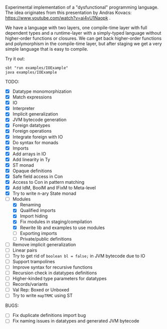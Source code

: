 Experimental implementation of a "dysfunctional" programming language.
The idea originates from this presentation by Andras Kovacs: https://www.youtube.com/watch?v=ai4vU1Naopk .

We have a language with two layers, one compile-time layer with full dependent types and a runtime-layer with a simply-typed language without higher-order functions or closures. We can get back higher-order functions and polymorphism in the compile-time layer, but after staging we get a very simple language that is easy to compile.

Try it out:
```
sbt "run examples/IOExample"
java examples/IOExample
```

TODO:
- [x] Datatype monomorphization
- [x] Match expressions
- [x] IO
- [x] Interpreter
- [x] Implicit generalization
- [x] JVM bytecode generation
- [x] Foreign datatypes
- [x] Foreign operations
- [x] Integrate foreign with IO
- [x] Do syntax for monads
- [x] Imports
- [x] Add arrays in IO
- [x] Add linearity in Ty
- [x] ST monad
- [x] Opaque definitions
- [x] Safe field access in Con
- [x] Access to Con in pattern matching
- [x] Add IdM, BoolM and IFixM to Meta-level
- [x] Try to write n-ary State monad
- [ ] Modules
  - [x] Renaming
  - [x] Qualified imports
  - [x] Import hiding
  - [x] Fix modules in staging/compilation
  - [x] Rewrite lib and examples to use modules
  - [ ] Exporting imports
  - [ ] Private/public definitions
- [ ] Remove implicit generalization
- [ ] Linear pairs
- [ ] Try to get rid of `boolean bl = false;` in JVM bytecode due to IO
- [ ] Support trampolines
- [ ] Improve syntax for recursive functions
- [ ] Recursion check in datatypes definitions
- [ ] Higher-kinded type parameters for datatypes
- [ ] Records/variants
- [ ] Val Rep: Boxed or Unboxed
- [ ] Try to write `mapTRMC` using ST

BUGS:
- [ ] Fix duplicate definitions import bug
- [ ] Fix naming issues in datatypes and generated JVM bytecode
